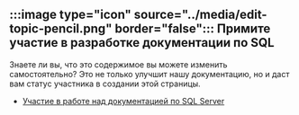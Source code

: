 ## <a name="image-typeicon-sourcemediaedit-topic-pencilpng-borderfalse-contribute-to-sql-documentation"></a>:::image type="icon" source="../media/edit-topic-pencil.png" border="false"::: Примите участие в разработке документации по SQL

Знаете ли вы, что это содержимое вы можете изменить самостоятельно? Это не только улучшит нашу документацию, но и даст вам статус участника в создании этой страницы.

- [Участие в работе над документацией по SQL Server](../../sql-server/sql-server-docs-contribute.md)
